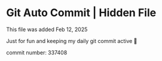 # Git Auto Commit | Hidden File

This file was added Feb 12, 2025

Just for fun and keeping my daily git commit active 🤪

commit number: 337408
